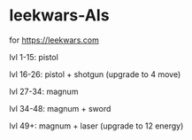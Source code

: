 # leekwars-AIs
for https://leekwars.com


lvl 1-15: pistol

lvl 16-26: pistol + shotgun (upgrade to 4 move)

lvl 27-34: magnum

lvl 34-48: magnum + sword

lvl 49+: magnum + laser (upgrade to 12 energy)
